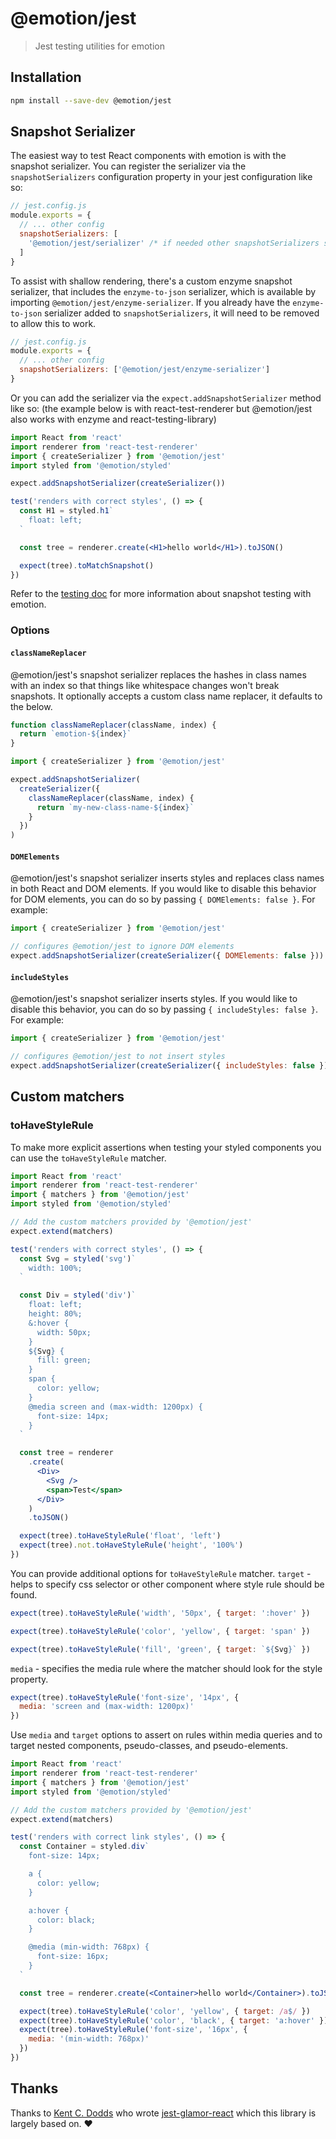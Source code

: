 # @emotion/jest

> Jest testing utilities for emotion

## Installation

```bash
npm install --save-dev @emotion/jest
```

## Snapshot Serializer

The easiest way to test React components with emotion is with the snapshot serializer. You can register the serializer via the `snapshotSerializers` configuration property in your jest configuration like so:

```js
// jest.config.js
module.exports = {
  // ... other config
  snapshotSerializers: [
    '@emotion/jest/serializer' /* if needed other snapshotSerializers should go here */
  ]
}
```

To assist with shallow rendering, there's a custom enzyme snapshot serializer, that includes the `enzyme-to-json` serializer, which is available by importing `@emotion/jest/enzyme-serializer`. If you already have the `enzyme-to-json` serializer added to `snapshotSerializers`, it will need to be removed to allow this to work.

```js
// jest.config.js
module.exports = {
  // ... other config
  snapshotSerializers: ['@emotion/jest/enzyme-serializer']
}
```

Or you can add the serializer via the `expect.addSnapshotSerializer` method like so: (the example below is with react-test-renderer but @emotion/jest also works with enzyme and react-testing-library)

```jsx
import React from 'react'
import renderer from 'react-test-renderer'
import { createSerializer } from '@emotion/jest'
import styled from '@emotion/styled'

expect.addSnapshotSerializer(createSerializer())

test('renders with correct styles', () => {
  const H1 = styled.h1`
    float: left;
  `

  const tree = renderer.create(<H1>hello world</H1>).toJSON()

  expect(tree).toMatchSnapshot()
})
```

Refer to the [testing doc][emotion-testing] for more information about snapshot testing with emotion.

### Options

#### `classNameReplacer`

@emotion/jest's snapshot serializer replaces the hashes in class names with an index so that things like whitespace changes won't break snapshots. It optionally accepts a custom class name replacer, it defaults to the below.

```jsx
function classNameReplacer(className, index) {
  return `emotion-${index}`
}
```

```jsx
import { createSerializer } from '@emotion/jest'

expect.addSnapshotSerializer(
  createSerializer({
    classNameReplacer(className, index) {
      return `my-new-class-name-${index}`
    }
  })
)
```

#### `DOMElements`

@emotion/jest's snapshot serializer inserts styles and replaces class names in both React and DOM elements. If you would like to disable this behavior for DOM elements, you can do so by passing `{ DOMElements: false }`. For example:

```jsx
import { createSerializer } from '@emotion/jest'

// configures @emotion/jest to ignore DOM elements
expect.addSnapshotSerializer(createSerializer({ DOMElements: false }))
```

#### `includeStyles`

@emotion/jest's snapshot serializer inserts styles. If you would like to disable this behavior, you can do so by passing `{ includeStyles: false }`. For example:

```jsx
import { createSerializer } from '@emotion/jest'

// configures @emotion/jest to not insert styles
expect.addSnapshotSerializer(createSerializer({ includeStyles: false }))
```

## Custom matchers

### toHaveStyleRule

To make more explicit assertions when testing your styled components you can use the `toHaveStyleRule` matcher.

```jsx
import React from 'react'
import renderer from 'react-test-renderer'
import { matchers } from '@emotion/jest'
import styled from '@emotion/styled'

// Add the custom matchers provided by '@emotion/jest'
expect.extend(matchers)

test('renders with correct styles', () => {
  const Svg = styled('svg')`
    width: 100%;
  `

  const Div = styled('div')`
    float: left;
    height: 80%;
    &:hover {
      width: 50px;
    }
    ${Svg} {
      fill: green;
    }
    span {
      color: yellow;
    }
    @media screen and (max-width: 1200px) {
      font-size: 14px;
    }
  `

  const tree = renderer
    .create(
      <Div>
        <Svg />
        <span>Test</span>
      </Div>
    )
    .toJSON()

  expect(tree).toHaveStyleRule('float', 'left')
  expect(tree).not.toHaveStyleRule('height', '100%')
})
```

You can provide additional options for `toHaveStyleRule` matcher.
`target` - helps to specify css selector or other component
where style rule should be found.

```js
expect(tree).toHaveStyleRule('width', '50px', { target: ':hover' })
```

```js
expect(tree).toHaveStyleRule('color', 'yellow', { target: 'span' })
```

```js
expect(tree).toHaveStyleRule('fill', 'green', { target: `${Svg}` })
```

`media` - specifies the media rule where the matcher
should look for the style property.

```js
expect(tree).toHaveStyleRule('font-size', '14px', {
  media: 'screen and (max-width: 1200px)'
})
```

Use `media` and `target` options to assert on rules within media queries and to target nested components, pseudo-classes, and pseudo-elements.

```jsx
import React from 'react'
import renderer from 'react-test-renderer'
import { matchers } from '@emotion/jest'
import styled from '@emotion/styled'

// Add the custom matchers provided by '@emotion/jest'
expect.extend(matchers)

test('renders with correct link styles', () => {
  const Container = styled.div`
    font-size: 14px;

    a {
      color: yellow;
    }

    a:hover {
      color: black;
    }

    @media (min-width: 768px) {
      font-size: 16px;
    }
  `

  const tree = renderer.create(<Container>hello world</Container>).toJSON()

  expect(tree).toHaveStyleRule('color', 'yellow', { target: /a$/ })
  expect(tree).toHaveStyleRule('color', 'black', { target: 'a:hover' })
  expect(tree).toHaveStyleRule('font-size', '16px', {
    media: '(min-width: 768px)'
  })
})
```

## Thanks

Thanks to [Kent C. Dodds](https://twitter.com/kentcdodds) who wrote [jest-glamor-react](https://github.com/kentcdodds/jest-glamor-react) which this library is largely based on. ❤️

[emotion-testing]: https://emotion.sh/docs/testing
